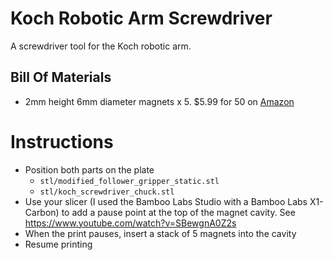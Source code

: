 # Koch Robotic Arm Screwdriver

A screwdriver tool for the Koch robotic arm.

## Bill Of Materials
- 2mm height 6mm diameter magnets x 5. $5.99 for 50 on [Amazon](https://www.amazon.com/dp/B079FLRQJP?ref=ppx_yo2ov_dt_b_fed_asin_title&th=1)

# Instructions
- Position both parts on the plate
    - `stl/modified_follower_gripper_static.stl`
    - `stl/koch_screwdriver_chuck.stl`
- Use your slicer (I used the Bamboo Labs Studio with a Bamboo Labs X1-Carbon) to add a pause point at the top of the magnet cavity. See https://www.youtube.com/watch?v=SBewgnA0Z2s
- When the print pauses, insert a stack of 5 magnets into the cavity
- Resume printing
